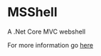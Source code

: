 # MSShell
A .Net Core MVC webshell

For more information go [here](https://codedharma.com/posts/dotnet-core-webshell/)
